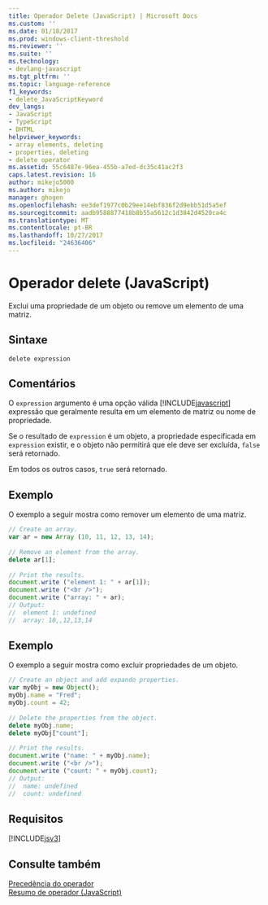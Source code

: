 ```yaml
---
title: Operador Delete (JavaScript) | Microsoft Docs
ms.custom: ''
ms.date: 01/18/2017
ms.prod: windows-client-threshold
ms.reviewer: ''
ms.suite: ''
ms.technology:
- devlang-javascript
ms.tgt_pltfrm: ''
ms.topic: language-reference
f1_keywords:
- delete_JavaScriptKeyword
dev_langs:
- JavaScript
- TypeScript
- DHTML
helpviewer_keywords:
- array elements, deleting
- properties, deleting
- delete operator
ms.assetid: 55c6487e-96ea-455b-a7ed-dc35c41ac2f3
caps.latest.revision: 16
author: mikejo5000
ms.author: mikejo
manager: ghogen
ms.openlocfilehash: ee3def1977c0b29ee14ebf836f2d9ebb51d5a5ef
ms.sourcegitcommit: aadb9588877418b8b55a5612c1d3842d4520ca4c
ms.translationtype: MT
ms.contentlocale: pt-BR
ms.lasthandoff: 10/27/2017
ms.locfileid: "24636406"
---
```

# <a name="delete-operator-javascript"></a>Operador delete (JavaScript)
Exclui uma propriedade de um objeto ou remove um elemento de uma matriz.  
  
## <a name="syntax"></a>Sintaxe  
  
```  
delete expression  
```  
  
## <a name="remarks"></a>Comentários  
 O `expression` argumento é uma opção válida [!INCLUDE[javascript](../../javascript/includes/javascript-md.md)] expressão que geralmente resulta em um elemento de matriz ou nome de propriedade.  
  
 Se o resultado de `expression` é um objeto, a propriedade especificada em `expression` existir, e o objeto não permitirá que ele deve ser excluída, `false` será retornado.  
  
 Em todos os outros casos, `true` será retornado.  
  
## <a name="example"></a>Exemplo  
 O exemplo a seguir mostra como remover um elemento de uma matriz.  
  
```JavaScript  
// Create an array.  
var ar = new Array (10, 11, 12, 13, 14);  
  
// Remove an element from the array.  
delete ar[1];  
  
// Print the results.  
document.write ("element 1: " + ar[1]);  
document.write ("<br />");  
document.write ("array: " + ar);  
// Output:  
//  element 1: undefined  
//  array: 10,,12,13,14  
```  
  
## <a name="example"></a>Exemplo  
 O exemplo a seguir mostra como excluir propriedades de um objeto.  
  
```JavaScript  
// Create an object and add expando properties.  
var myObj = new Object();  
myObj.name = "Fred";  
myObj.count = 42;  
  
// Delete the properties from the object.  
delete myObj.name;  
delete myObj["count"];  
  
// Print the results.  
document.write ("name: " + myObj.name);  
document.write ("<br />");  
document.write ("count: " + myObj.count);  
// Output:  
//  name: undefined  
//  count: undefined  
```  
  
## <a name="requirements"></a>Requisitos  
 [!INCLUDE[jsv3](../../javascript/reference/includes/jsv3-md.md)]  
  
## <a name="see-also"></a>Consulte também  
 [Precedência do operador](../../javascript/operator-subtractprecedence-javascript.md)   
 [Resumo de operador (JavaScript)](../../javascript/misc/operator-subtractsummary-javascript.md)